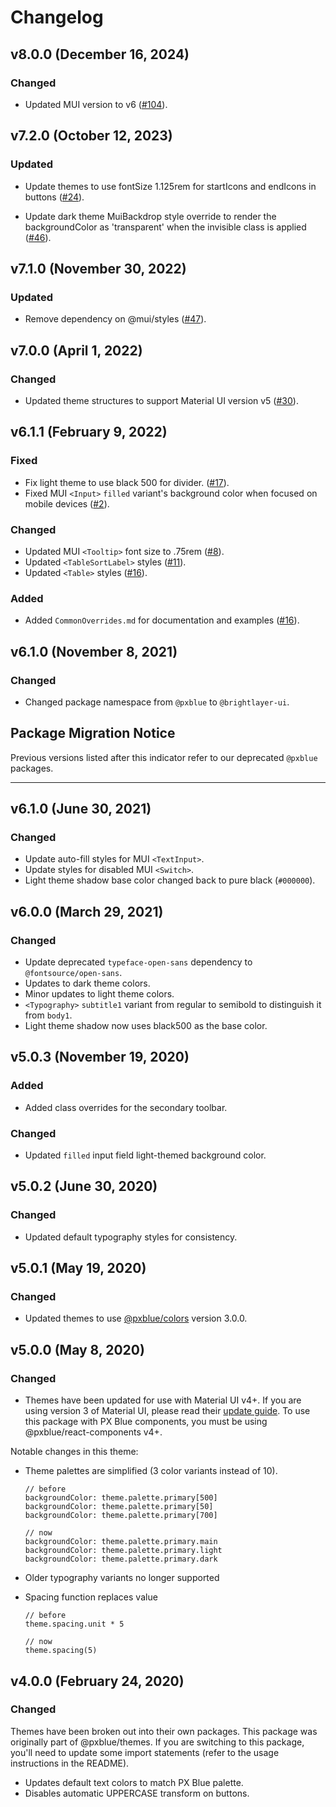 # Changelog

## v8.0.0 (December 16, 2024)

### Changed

- Updated MUI version to v6 ([#104](https://github.com/etn-ccis/blui-react-themes/pull/104)).

## v7.2.0 (October 12, 2023)

### Updated

-  Update themes to use fontSize 1.125rem for startIcons and endIcons in buttons ([#24](https://github.com/etn-ccis/blui-react-themes/issues/24)).

-  Update dark theme MuiBackdrop style override to render the backgroundColor as 'transparent' when the invisible class is applied ([#46](https://github.com/etn-ccis/blui-react-themes/issues/46)).

## v7.1.0 (November 30, 2022)

### Updated

-   Remove dependency on @mui/styles ([#47](https://github.com/etn-ccis/blui-react-themes/issues/47)).

## v7.0.0 (April 1, 2022)

### Changed

-   Updated theme structures to support Material UI version v5 ([#30](https://github.com/etn-ccis/blui-react-themes/issues/30)).

## v6.1.1 (February 9, 2022)

### Fixed

-   Fix light theme to use black 500 for divider. ([#17](https://github.com/etn-ccis/blui-react-themes/issues/17)).
-   Fixed MUI `<Input>` `filled` variant's background color when focused on mobile devices ([#2](https://github.com/etn-ccis/blui-react-themes/issues/2)).

### Changed

-   Updated MUI `<Tooltip>` font size to .75rem ([#8](https://github.com/etn-ccis/blui-react-themes/issues/8)).
-   Updated `<TableSortLabel>` styles ([#11](https://github.com/etn-ccis/blui-react-themes/issues/11)).
-   Updated `<Table>` styles ([#16](https://github.com/etn-ccis/blui-react-themes/issues/16)).

### Added

-   Added `CommonOverrides.md` for documentation and examples ([#16](https://github.com/etn-ccis/blui-react-themes/issues/16)).

## v6.1.0 (November 8, 2021)

### Changed

-   Changed package namespace from `@pxblue` to `@brightlayer-ui`.

## Package Migration Notice

Previous versions listed after this indicator refer to our deprecated `@pxblue` packages.

---

## v6.1.0 (June 30, 2021)

### Changed

-   Update auto-fill styles for MUI `<TextInput>`.
-   Update styles for disabled MUI `<Switch>`.
-   Light theme shadow base color changed back to pure black (`#000000`).

## v6.0.0 (March 29, 2021)

### Changed

-   Update deprecated `typeface-open-sans` dependency to `@fontsource/open-sans`.
-   Updates to dark theme colors.
-   Minor updates to light theme colors.
-   `<Typography>` `subtitle1` variant from regular to semibold to distinguish it from `body1`.
-   Light theme shadow now uses black500 as the base color.

## v5.0.3 (November 19, 2020)

### Added

-   Added class overrides for the secondary toolbar.

### Changed

-   Updated `filled` input field light-themed background color.

## v5.0.2 (June 30, 2020)

### Changed

-   Updated default typography styles for consistency.

## v5.0.1 (May 19, 2020)

### Changed

-   Updated themes to use [@pxblue/colors](https://www.npmjs.com/package/@pxblue/colors) version 3.0.0.

## v5.0.0 (May 8, 2020)

### Changed

-   Themes have been updated for use with Material UI v4+. If you are using version 3 of Material UI, please read their [update guide](https://material-ui.com/guides/migration-v3/). To use this package with PX Blue components, you must be using @pxblue/react-components v4+.

Notable changes in this theme:

-   Theme palettes are simplified (3 color variants instead of 10).

    ```
    // before
    backgroundColor: theme.palette.primary[500]
    backgroundColor: theme.palette.primary[50]
    backgroundColor: theme.palette.primary[700]

    // now
    backgroundColor: theme.palette.primary.main
    backgroundColor: theme.palette.primary.light
    backgroundColor: theme.palette.primary.dark
    ```

-   Older typography variants no longer supported
-   Spacing function replaces value

    ```
    // before
    theme.spacing.unit * 5

    // now
    theme.spacing(5)
    ```

## v4.0.0 (February 24, 2020)

### Changed

Themes have been broken out into their own packages. This package was originally part of @pxblue/themes. If you are switching to this package, you'll need to update some import statements (refer to the usage instructions in the README).

-   Updates default text colors to match PX Blue palette.
-   Disables automatic UPPERCASE transform on buttons.
